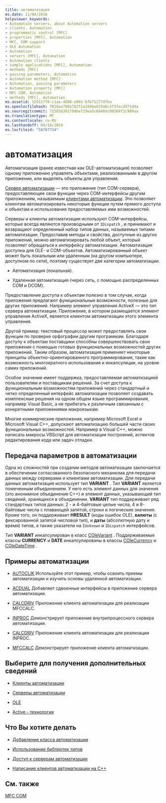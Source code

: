 ```yaml
---
title: автоматизация
ms.date: 11/04/2016
helpviewer_keywords:
- Automation servers, about Automation servers
- clients, Automation
- programmatic control [MFC]
- properties [MFC], Automation
- MFC, COM support
- OLE Automation
- Automation
- servers [MFC], Automation
- Automation clients
- sample applications [MFC], Automation
- methods [MFC]
- passing parameters, Automation
- Automation method [MFC]
- Automation, passing parameters
- Automation property [MFC]
- MFC COM, Automation
- methods [MFC], Automation
ms.assetid: 329117f0-c1aa-4680-a901-bfb71277dfba
ms.openlocfilehash: 7818aa708a762f2a284be029a6c3f3facd971d9a
ms.sourcegitcommit: 72583d30170d6ef29ea5c6848dc00169f2c909aa
ms.translationtype: MT
ms.contentlocale: ru-RU
ms.lasthandoff: 04/18/2019
ms.locfileid: "58767734"
---
```

# <a name="automation"></a>автоматизация

Автоматизация (ранее известная как OLE-автоматизация) позволяет одному приложению управлять объектами, реализованными в другом приложении, или выделять объекты для управления.

[Сервер автоматизации](../mfc/automation-servers.md) — это приложение (тип COM-сервера), предоставляющее свои функции через COM-интерфейсы другим приложениям, называемым [клиентами автоматизации](../mfc/automation-clients.md). Это позволяет клиентам автоматизировать некоторые функции путем прямого доступа к объектам и использования предоставляемых ими возможностей.

Серверы и клиенты автоматизации используют COM-интерфейсы, которые всегда являются производными от `IDispatch` , и принимают и возвращают определенный набор типов данных, называемых типами автоматизации. Предоставив методы и свойства, доступные из других приложений, можно автоматизировать любой объект, который позволяет обращаться к интерфейсу автоматизации. Автоматизация доступна для OLE- и COM-объектов. Автоматизированный объект может быть локальным или удаленным (на другом компьютере, доступном по сети), поэтому существует две категории автоматизации.

- Автоматизация (локальная).

- Удаленная автоматизация (через сеть, с помощью распределенных COM и DCOM).

Предоставление доступа к объектам полезно в том случае, когда приложения предлагают функциональные возможности, полезные для других приложений. Например элемент управления ActiveX — это тип сервера автоматизации. Приложение, в котором размещается элемент управления ActiveX, является клиентом автоматизации этого элемента управления.

Другой пример: текстовый процессор может предоставлять свои функции по проверке орфографии другим программам. Благодаря доступу к объектам поставщики способны совершенствовать свои приложения с помощью готовых функциональных возможностей других приложений. Таким образом, автоматизация применяет некоторые принципы объектно-ориентированного программирования, такие как возможность многократного использования и инкапсуляции, на уровне самих приложений.

Особое значение имеет поддержка, предоставляемая автоматизацией пользователям и поставщикам решений. За счет доступа к функциональным возможностям приложений через стандартный и четко определенный интерфейс автоматизации позволяет создавать комплексные решения на одном общем языке программирования, например Visual Basic, а не прибегать к различным связанным с конкретными приложениями макроязыкам.

Многие коммерческие приложения, например Microsoft Excel и Microsoft Visual C++, допускают автоматизацию большей части своих функциональных возможностей. Например в Visual C++, можно написать макросы VBScript для автоматизации построений, аспектов редактирования кода или задач отладки.

##  <a name="_core_passing_parameters_in_automation"></a> Передача параметров в автоматизации

Одна из сложностей при создании методов автоматизации заключается в обеспечении согласованного безопасного механизма для передачи данных между серверами и клиентами автоматизации. Для передачи данных автоматизация использует тип **VARIANT** . Тип **VARIANT** является помеченным объединением. У него есть элемент данных для значения (это анонимное объединение C++) и элемент данных, указывающий тип сведений, хранящихся в объединении. **VARIANT** тип поддерживает ряд стандартных типов данных: 2 - и 4-байтовые целые числа, 4 и 8-байтовые числа с плавающей запятой, строки и логические значения. Кроме того, он поддерживает **HRESULT** (коды ошибок OLE), **валюты** (с фиксированной запятой числовой тип), и **даты** (абсолютную дату и время) типов, а также указатели на `IUnknown` и `IDispatch` интерфейсов.

Тип **VARIANT** инкапсулирован в класс [COleVariant](../mfc/reference/colevariant-class.md) . Поддерживаемые классы **CURRENCY** и **DATE** инкапсулированы в классы [COleCurrency](../mfc/reference/colecurrency-class.md) и [COleDateTime](../atl-mfc-shared/reference/coledatetime-class.md) .

## <a name="automation-samples"></a>Примеры автоматизации

- [AUTOCLIK](../overview/visual-cpp-samples.md) Используйте этот пример, чтобы освоить приемы автоматизации и изучить основы удаленной автоматизации.

- [ACDUAL](../overview/visual-cpp-samples.md) Добавляет сдвоенные интерфейсы в приложение сервера автоматизации.

- [CALCDRIV](../overview/visual-cpp-samples.md) Приложение клиента автоматизации для реализации MFCCALC.

- [INPROC](../overview/visual-cpp-samples.md) Демонстрирует приложение внутрипроцессного сервера автоматизации.

- [CALCDRIV](../overview/visual-cpp-samples.md) Приложение клиента автоматизации для реализации INPROC.

- [MFCCALC](../overview/visual-cpp-samples.md) Демонстрирует приложение клиента автоматизации.

## <a name="what-do-you-want-to-know-more-about"></a>Выберите для получения дополнительных сведений

- [Клиенты автоматизации](../mfc/automation-clients.md)

- [Серверы автоматизации](../mfc/automation-servers.md)

- [OLE](../mfc/ole-in-mfc.md)

- [Active - технология](../mfc/mfc-com.md)

## <a name="what-do-you-want-to-do"></a>Что Вы хотите делать

- [Добавление класса автоматизации](../mfc/automation-servers.md)

- [Использование библиотек типов](../mfc/automation-clients-using-type-libraries.md)

- [Доступ к серверам автоматизации](../mfc/automation-servers.md)

- [Написание клиентов автоматизации на C++](../mfc/automation-clients.md)

## <a name="see-also"></a>См. также

[MFC COM](../mfc/mfc-com.md)
